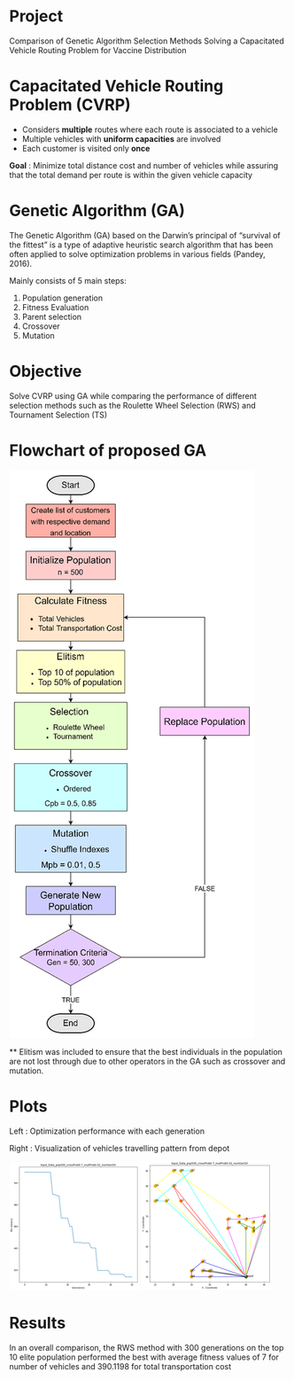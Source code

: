 # Project
Comparison of Genetic Algorithm Selection Methods Solving a Capacitated Vehicle Routing Problem for Vaccine Distribution

# Capacitated Vehicle Routing Problem (CVRP)
- Considers **multiple** routes where each route is associated to a vehicle 
- Multiple vehicles with **uniform capacities** are involved 
- Each customer is visited only **once**

**Goal**
: Minimize total distance cost and number of vehicles while assuring that the total demand per route is within the given vehicle capacity

# Genetic Algorithm (GA) 
The Genetic Algorithm (GA) based on the Darwin’s principal of “survival of the fittest” is a type of adaptive heuristic search algorithm 
that has been often applied to solve optimization problems in various fields (Pandey, 2016).

Mainly consists of 5 main steps:
1. Population generation 
2. Fitness Evaluation
3. Parent selection
4. Crossover 
5. Mutation 

# Objective 
Solve CVRP using GA while comparing the performance of different selection methods such as the Roulette Wheel Selection (RWS) and Tournament Selection (TS)

# Flowchart of proposed GA 
![alt text](https://github.com/Estherljm/CVRP-Genetic-Algorithm/blob/master/Images/img1.png)

** Elitism was included to ensure that the best individuals in the population are not lost through due to other operators in the GA such as crossover and mutation. 

# Plots 
Left : Optimization performance with each generation 

Right : Visualization of vehicles travelling pattern from depot

![alt text](https://github.com/Estherljm/CVRP-Genetic-Algorithm/blob/master/Images/img2.png)
![alt text](https://github.com/Estherljm/CVRP-Genetic-Algorithm/blob/master/Images/img3.png)

# Results 
In an overall comparison, the RWS method with 300 generations on the top 10 elite population performed the best 
with average fitness values of 7 for number of vehicles and 390.1198 for total transportation cost


